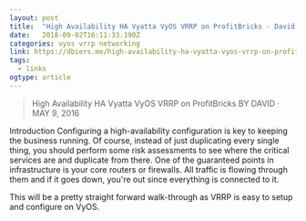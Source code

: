 ```yaml
---
layout: post 
title:  "High Availability HA Vyatta VyOS VRRP on ProfitBricks - David Biers" 
date:   2018-09-02T16:11:33.190Z 
categories: vyos vrrp networking
link: https://dbiers.me/high-availability-ha-vyatta-vyos-vrrp-on-profitbricks/ 
tags:
  - links
ogtype: article 
---
```


> High Availability HA Vyatta VyOS VRRP on ProfitBricks
BY DAVID · MAY 9, 2016

Introduction
Configuring a high-availability configuration is key to keeping the business running. Of course, instead of just duplicating every single thing, you should perform some risk assessments to see where the critical services are and duplicate from there. One of the guaranteed points in infrastructure is your core routers or firewalls. All traffic is flowing through them and if it goes down, you're out since everything is connected to it.

This will be a pretty straight forward walk-through as VRRP is easy to setup and configure on VyOS.